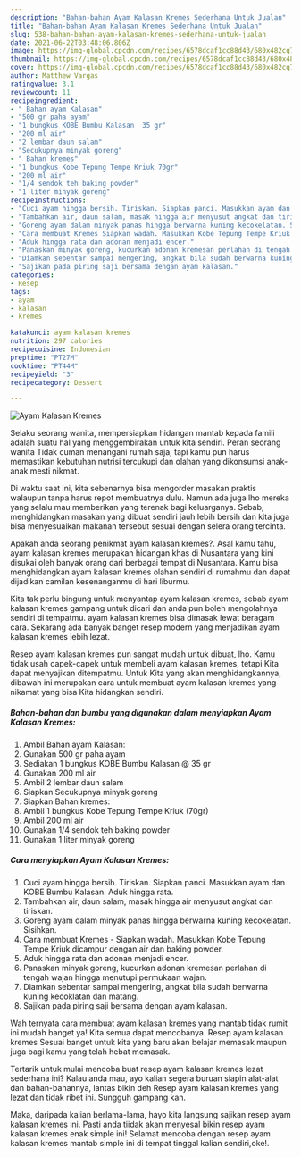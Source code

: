 ```yaml
---
description: "Bahan-bahan Ayam Kalasan Kremes Sederhana Untuk Jualan"
title: "Bahan-bahan Ayam Kalasan Kremes Sederhana Untuk Jualan"
slug: 538-bahan-bahan-ayam-kalasan-kremes-sederhana-untuk-jualan
date: 2021-06-22T03:48:06.806Z
image: https://img-global.cpcdn.com/recipes/6578dcaf1cc88d43/680x482cq70/ayam-kalasan-kremes-foto-resep-utama.jpg
thumbnail: https://img-global.cpcdn.com/recipes/6578dcaf1cc88d43/680x482cq70/ayam-kalasan-kremes-foto-resep-utama.jpg
cover: https://img-global.cpcdn.com/recipes/6578dcaf1cc88d43/680x482cq70/ayam-kalasan-kremes-foto-resep-utama.jpg
author: Matthew Vargas
ratingvalue: 3.1
reviewcount: 11
recipeingredient:
- " Bahan ayam Kalasan"
- "500 gr paha ayam"
- "1 bungkus KOBE Bumbu Kalasan  35 gr"
- "200 ml air"
- "2 lembar daun salam"
- "Secukupnya minyak goreng"
- " Bahan kremes"
- "1 bungkus Kobe Tepung Tempe Kriuk 70gr"
- "200 ml air"
- "1/4 sendok teh baking powder"
- "1 liter minyak goreng"
recipeinstructions:
- "Cuci ayam hingga bersih. Tiriskan. Siapkan panci. Masukkan ayam dan KOBE Bumbu Kalasan. Aduk hingga rata."
- "Tambahkan air, daun salam, masak hingga air menyusut angkat dan tiriskan."
- "Goreng ayam dalam minyak panas hingga berwarna kuning kecokelatan. Sisihkan."
- "Cara membuat Kremes Siapkan wadah. Masukkan Kobe Tepung Tempe Kriuk dicampur dengan air dan baking powder."
- "Aduk hingga rata dan adonan menjadi encer."
- "Panaskan minyak goreng, kucurkan adonan kremesan perlahan di tengah wajan hingga menutupi permukaan wajan."
- "Diamkan sebentar sampai mengering, angkat bila sudah berwarna kuning kecoklatan dan matang."
- "Sajikan pada piring saji bersama dengan ayam kalasan."
categories:
- Resep
tags:
- ayam
- kalasan
- kremes

katakunci: ayam kalasan kremes 
nutrition: 297 calories
recipecuisine: Indonesian
preptime: "PT27M"
cooktime: "PT44M"
recipeyield: "3"
recipecategory: Dessert

---
```



![Ayam Kalasan Kremes](https://img-global.cpcdn.com/recipes/6578dcaf1cc88d43/680x482cq70/ayam-kalasan-kremes-foto-resep-utama.jpg)

Selaku seorang wanita, mempersiapkan hidangan mantab kepada famili adalah suatu hal yang menggembirakan untuk kita sendiri. Peran seorang  wanita Tidak cuman menangani rumah saja, tapi kamu pun harus memastikan kebutuhan nutrisi tercukupi dan olahan yang dikonsumsi anak-anak mesti nikmat.

Di waktu  saat ini, kita sebenarnya bisa mengorder masakan praktis walaupun tanpa harus repot membuatnya dulu. Namun ada juga lho mereka yang selalu mau memberikan yang terenak bagi keluarganya. Sebab, menghidangkan masakan yang dibuat sendiri jauh lebih bersih dan kita juga bisa menyesuaikan makanan tersebut sesuai dengan selera orang tercinta. 



Apakah anda seorang penikmat ayam kalasan kremes?. Asal kamu tahu, ayam kalasan kremes merupakan hidangan khas di Nusantara yang kini disukai oleh banyak orang dari berbagai tempat di Nusantara. Kamu bisa menghidangkan ayam kalasan kremes olahan sendiri di rumahmu dan dapat dijadikan camilan kesenanganmu di hari liburmu.

Kita tak perlu bingung untuk menyantap ayam kalasan kremes, sebab ayam kalasan kremes gampang untuk dicari dan anda pun boleh mengolahnya sendiri di tempatmu. ayam kalasan kremes bisa dimasak lewat beragam cara. Sekarang ada banyak banget resep modern yang menjadikan ayam kalasan kremes lebih lezat.

Resep ayam kalasan kremes pun sangat mudah untuk dibuat, lho. Kamu tidak usah capek-capek untuk membeli ayam kalasan kremes, tetapi Kita dapat menyajikan ditempatmu. Untuk Kita yang akan menghidangkannya, dibawah ini merupakan cara untuk membuat ayam kalasan kremes yang nikamat yang bisa Kita hidangkan sendiri.

<!--inarticleads1-->

##### Bahan-bahan dan bumbu yang digunakan dalam menyiapkan Ayam Kalasan Kremes:

1. Ambil  Bahan ayam Kalasan:
1. Gunakan 500 gr paha ayam
1. Sediakan 1 bungkus KOBE Bumbu Kalasan @ 35 gr
1. Gunakan 200 ml air
1. Ambil 2 lembar daun salam
1. Siapkan Secukupnya minyak goreng
1. Siapkan  Bahan kremes:
1. Ambil 1 bungkus Kobe Tepung Tempe Kriuk (70gr)
1. Ambil 200 ml air
1. Gunakan 1/4 sendok teh baking powder
1. Gunakan 1 liter minyak goreng




<!--inarticleads2-->

##### Cara menyiapkan Ayam Kalasan Kremes:

1. Cuci ayam hingga bersih. Tiriskan. Siapkan panci. Masukkan ayam dan KOBE Bumbu Kalasan. Aduk hingga rata.
1. Tambahkan air, daun salam, masak hingga air menyusut angkat dan tiriskan.
1. Goreng ayam dalam minyak panas hingga berwarna kuning kecokelatan. Sisihkan.
1. Cara membuat Kremes - Siapkan wadah. Masukkan Kobe Tepung Tempe Kriuk dicampur dengan air dan baking powder.
1. Aduk hingga rata dan adonan menjadi encer.
1. Panaskan minyak goreng, kucurkan adonan kremesan perlahan di tengah wajan hingga menutupi permukaan wajan.
1. Diamkan sebentar sampai mengering, angkat bila sudah berwarna kuning kecoklatan dan matang.
1. Sajikan pada piring saji bersama dengan ayam kalasan.




Wah ternyata cara membuat ayam kalasan kremes yang mantab tidak rumit ini mudah banget ya! Kita semua dapat mencobanya. Resep ayam kalasan kremes Sesuai banget untuk kita yang baru akan belajar memasak maupun juga bagi kamu yang telah hebat memasak.

Tertarik untuk mulai mencoba buat resep ayam kalasan kremes lezat sederhana ini? Kalau anda mau, ayo kalian segera buruan siapin alat-alat dan bahan-bahannya, lantas bikin deh Resep ayam kalasan kremes yang lezat dan tidak ribet ini. Sungguh gampang kan. 

Maka, daripada kalian berlama-lama, hayo kita langsung sajikan resep ayam kalasan kremes ini. Pasti anda tiidak akan menyesal bikin resep ayam kalasan kremes enak simple ini! Selamat mencoba dengan resep ayam kalasan kremes mantab simple ini di tempat tinggal kalian sendiri,oke!.


